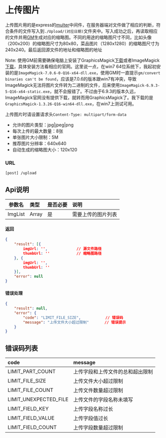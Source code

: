 # 上传图片
上传图片用的是express的[multer](https://github.com/expressjs/multer)中间件，在服务器端对文件做了相应的判断，符合条件的文件写入到`./Upload/(对应日期)`文件夹中。写入成功之后，再读取相应的文件并用[GM](https://github.com/aheckmann/gm)生成对应的缩略图。不同的用途的缩略图尺寸不同，比如头像（200x200）的缩略图尺寸为80x80，菜品图片（1280x1280）的缩略图尺寸为240x240。最后返回源文件的地址和缩略图的地址

Note: 使用GM前需要确保电脑上安装了GraphicsMagick[下载](http://www.graphicsmagick.org/download.html#ftp-site-organization)或者ImageMagick[下载](http://www.imagemagick.org/script/download.php)，具体安装方法看相应的官网。这里说一点，在win7 64位系统下，我起初安装的是`ImageMagick-7.0.6-0-Q16-x64-dll.exe`，使用GM时一直提示`gm/convert binaries can't be found`，应该是7.0.6的版本跟win7有冲突，导致ImageMagick无法将图片文件转为二进制的文件，后来使用`ImageMagick-6.9.3-5-Q16-x64-static.exe`，就不会报错了。不过由于6.9.3的版本久远，ImageMagick官网没有提供下载，就转而用GraphicsMagick了。我下载的是`GraphicsMagick-1.3.26-Q16-win64-dll.exe`，在win7上测试可用。

上传图片时请设置请求头`Content-Type: multipart/form-data`

* 允许的图片类型：jpg|jpeg|png
* 每次上传的最大数量：8张
* 单张图片大小限制：5M
* 推荐图片分辨率：640x640
* 自动生成的缩略图大小：120x120

### URL
```
[post] /upload
```

## Api说明
| 参数名         | 类型           | 是否必要  | 说明 |
| ------------- |:------------- | :----- | :----- |
| ImgList       | Array         | 是 | 需要上传的图片列表 |


#### 返回
```json
{
    "result": [{
        imgUrl: '',             // 源文件路径
        thumbUrl: ''            // 缩略图路径
    }, {
        imgUrl: '',
        thumbUrl: ''
    }],
    "error": null
}
```

#### 错误处理

```json
{
    "result": null,
    "error": {
        "code": "LIMIT_FILE_SIZE",           // 错误码
        "message": "上传文件大小超过限制"       // 错误提示
    }
}
```

## 错误码列表
| code            | message        |
| :-------------  | :------------- |
| LIMIT_PART_COUNT      | 上传字段和上传文件的总和超出限制 |
| LIMIT_FILE_SIZE       | 上传文件大小超过限制 |
| LIMIT_FILE_COUNT      | 上传文件数量超过限制 |
| LIMIT_UNEXPECTED_FILE | 上传文件的字段名称未填写 |
| LIMIT_FIELD_KEY       | 上传字段名称过长 |
| LIMIT_FIELD_VALUE     | 上传字段值过长 |
| LIMIT_FIELD_COUNT     | 上传字段数量超过限制 |